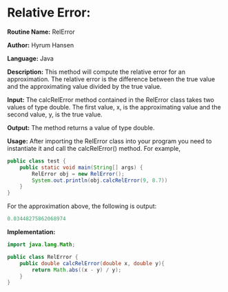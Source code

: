# Relative Error:

**Routine Name:** RelError

**Author:** Hyrum Hansen

**Language:** Java

**Description:** This method will compute the relative error for an approximation. The relative error is the difference between the true value and the approximating value divided by the true value.

**Input:** The calcRelError method contained in the RelError class takes two values of type double. The first value, x, is the approximating value and the second value, y, is the true value.

**Output:** The method returns a value of type double.

**Usage:** After importing the RelError class into your program you need to instantiate it and call the calcRelError() method. For example,

```java
public class test {
    public static void main(String[] args) {
        RelError obj = new RelError();
        System.out.println(obj.calcRelError(9, 8.7))
    }
}
```

For the approximation above, the following is output:

```java
0.03448275862068974
```

**Implementation:**

```java
import java.lang.Math;

public class RelError {
    public double calcRelError(double x, double y){
        return Math.abs((x - y) / y);
    }
}
```
